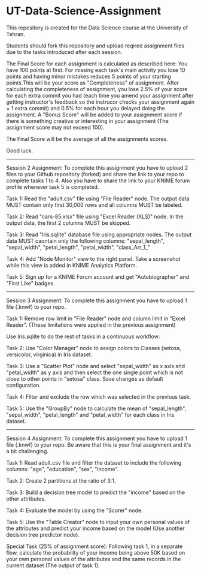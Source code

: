 # UT-Data-Science-Assignment
This repository is created for the Data Science course at the University of Tehran.

Students should fork this repository and upload reqired assignment files due to the tasks introduced after each session.

The Final Score for each assignment is calculated as described here: You have 100 points at first. For missing each task's main activity you lose 10 points and having minor mistakes reduces 5 points of your starting points.This will be your score as "Completeness" of assignment. After calculating the completeness of assignment, you lose 2.5% of your score for each extra commit you had (each time you amend your assignment after getting instructor's feedback so the instrucor checks your assignment again = 1 extra commit) and 0.5% for each hour you delayed doing the assignment. A "Bonus Score" will be added to your assignment score if there is something creative or interesting in your assignment (The assignment score may not exceed 100).

The Final Score will be the average of all the assignments scores.

Good luck.

-------------------------------------

Session 2 Assignment: To complete this assignment you have to upload 2 files to your Github repository (forked) and share the link to your repo to complete tasks 1 to 4. Also you have to share the link to your KNIME forum profile whenever task 5 is completed.

Task 1: Read the "adult.csv" file using "File Reader" node. The output data MUST contain only first 30,000 rows and all columns MUST be labeled.
  
Task 2: Read "cars-85.xlsx" file using "Excel Reader (XLS)" node. In the output data, the first 2 columns MUST be skipped.

Task 3: Read "Iris.sqlite" database file using appropriate nodes. The output data MUST caontain only the following columns:
"sepal_length", "sepal_width", "petal_length", "petal_width", "class_Arr_1_"

Task 4: Add "Node Monitor" view to the right panel. Take a screenshot while this view is added in KNIME Analytics Platform.

Task 5: Sign up for a KNIME Forum account and get "Autobiographer" and "First Like" badges.

-------------------------------------

Session 3 Assignment: To complete this assignment you have to upload 1 file (.knwf) to your repo.

Task 1: Remove row limit in "File Reader" node and column limit in "Excel Reader". (These limitations were applied in the previous assignment)

Use Iris.sqlite to do the rest of tasks in a continuous workflow:

Task 2: Use "Color Manager" node to assign colors to Classes (setosa, versicolor, virginica) in Iris dataset.

Task 3: Use a "Scatter Plot" node and select "sepal_width" as x axis and "petal_width" as y axis and then select the one single point which is not close to other points in "setosa" class. Save changes as default configuration.

Task 4: Filter and exclude the row which was selected in the previous task.

Task 5: Use the "GroupBy" node to calculate the mean of "sepal_length", "sepal_width", "petal_length" and "petal_width" for each class in Iris dataset.

-------------------------------------

Session 4 Assignment: To complete this assignment you have to upload 1 file (.knwf) to your repo. Be aware that this is your final assignment and it's a bit challenging.

Task 1: Read adult.csv file and filter the dataset to include the following columns: "age", "education", "sex", "income".

Task 2: Create 2 partitions at the ratio of 3:1.

Task 3: Build a decision tree model to predict the "income" based on the other attributes.

Task 4: Evaluate the model by using the "Scorer" node.

Task 5: Use the "Table Creator" node to input your own personal values of the attributes and predict your income based on the model (Use another decision tree predictor node).

Special Task (25% of assignment score): Following task 1, in a separate flow, calculate the probability of your income being above 50K based on your own personal values of the attributes and the same records in the current dataset (The output of task 1).
